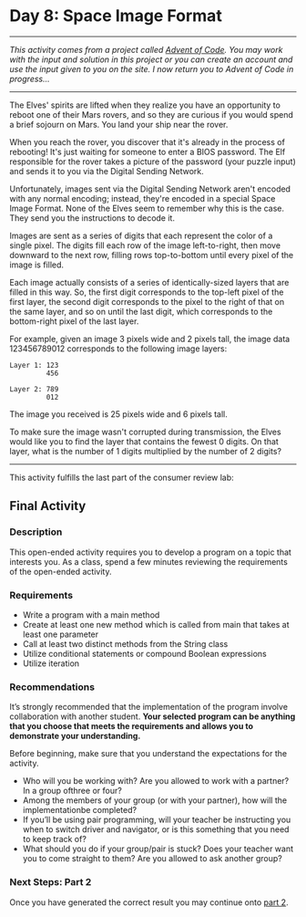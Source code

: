 # Day 8: Space Image Format
___
_This activity comes from a project called [Advent of Code](https://adventofcode.com/2019/day/8). You may work with the input and solution in this project or you can create an account and use the input given to you on the site. I now return you to Advent of Code in progress..._
___
The Elves' spirits are lifted when they realize you have an opportunity to reboot one of their Mars rovers, and so they are curious if you would spend a brief sojourn on Mars. You land your ship near the rover.

When you reach the rover, you discover that it's already in the process of rebooting! It's just waiting for someone to enter a BIOS password. The Elf responsible for the rover takes a picture of the password (your puzzle input) and sends it to you via the Digital Sending Network.

Unfortunately, images sent via the Digital Sending Network aren't encoded with any normal encoding; instead, they're encoded in a special Space Image Format. None of the Elves seem to remember why this is the case. They send you the instructions to decode it.

Images are sent as a series of digits that each represent the color of a single pixel. The digits fill each row of the image left-to-right, then move downward to the next row, filling rows top-to-bottom until every pixel of the image is filled.

Each image actually consists of a series of identically-sized layers that are filled in this way. So, the first digit corresponds to the top-left pixel of the first layer, the second digit corresponds to the pixel to the right of that on the same layer, and so on until the last digit, which corresponds to the bottom-right pixel of the last layer.

For example, given an image 3 pixels wide and 2 pixels tall, the image data 123456789012 corresponds to the following image layers:

```
Layer 1: 123
         456

Layer 2: 789
         012
```
The image you received is 25 pixels wide and 6 pixels tall.

To make sure the image wasn't corrupted during transmission, the Elves would like you to find the layer that contains the fewest 0 digits. On that layer, what is the number of 1 digits multiplied by the number of 2 digits?
___
This activity fulfills the last part of the consumer review lab:
## Final Activity
### Description
This open-ended activity requires you to develop a program on a topic that interests you. As a class, spend a few minutes reviewing the requirements of the open-ended activity.

### Requirements
* Write a program with a main method
* Create at least one new method which is called from main that takes at least one parameter
* Call at least two distinct methods from the String class
* Utilize conditional statements or compound Boolean expressions
* Utilize iteration

### Recommendations
It’s strongly recommended that the implementation of the program involve collaboration with another student. __Your selected program can be anything that you choose that meets the requirements and allows you to demonstrate your understanding.__

Before beginning, make sure that you understand the expectations for the activity.

* Who will you be working with? Are you allowed to work with a partner? In a group ofthree or four?
* Among the members of your group (or with your partner), how will the implementationbe completed?
* If you’ll be using pair programming, will your teacher be instructing you when to switch driver and navigator, or is this something that you need to keep track of?
* What should you do if your group/pair is stuck? Does your teacher want you to come straight to them? Are you allowed to ask another group?

### Next Steps: Part 2

Once you have generated the correct result you may continue onto [part 2](PART2.md).
